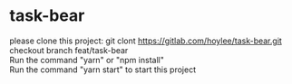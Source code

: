 # task-bear

please clone this project: git clont https://gitlab.com/hoylee/task-bear.git  
checkout branch feat/task-bear  
Run the command "yarn" or "npm install"  
Run the command "yarn start" to start this project  
